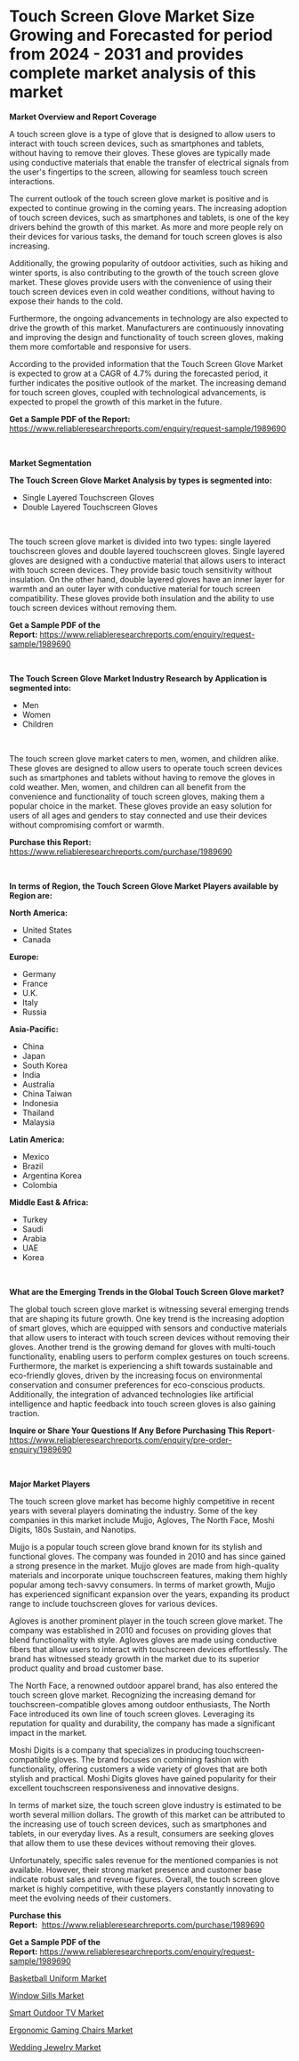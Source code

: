 <p><h1>Touch Screen Glove Market Size Growing and Forecasted for period from 2024 - 2031 and provides complete market analysis of this market</h1></p><p><strong>Market Overview and Report Coverage</strong></p>
<p><p>A touch screen glove is a type of glove that is designed to allow users to interact with touch screen devices, such as smartphones and tablets, without having to remove their gloves. These gloves are typically made using conductive materials that enable the transfer of electrical signals from the user's fingertips to the screen, allowing for seamless touch screen interactions.</p><p>The current outlook of the touch screen glove market is positive and is expected to continue growing in the coming years. The increasing adoption of touch screen devices, such as smartphones and tablets, is one of the key drivers behind the growth of this market. As more and more people rely on their devices for various tasks, the demand for touch screen gloves is also increasing.</p><p>Additionally, the growing popularity of outdoor activities, such as hiking and winter sports, is also contributing to the growth of the touch screen glove market. These gloves provide users with the convenience of using their touch screen devices even in cold weather conditions, without having to expose their hands to the cold.</p><p>Furthermore, the ongoing advancements in technology are also expected to drive the growth of this market. Manufacturers are continuously innovating and improving the design and functionality of touch screen gloves, making them more comfortable and responsive for users.</p><p>According to the provided information that the Touch Screen Glove Market is expected to grow at a CAGR of 4.7% during the forecasted period, it further indicates the positive outlook of the market. The increasing demand for touch screen gloves, coupled with technological advancements, is expected to propel the growth of this market in the future.</p></p>
<p><strong>Get a Sample PDF of the Report:</strong> <a href="https://www.reliableresearchreports.com/enquiry/request-sample/1989690">https://www.reliableresearchreports.com/enquiry/request-sample/1989690</a></p>
<p>&nbsp;</p>
<p><strong>Market Segmentation</strong></p>
<p><strong>The Touch Screen Glove Market Analysis by types is segmented into:</strong></p>
<p><ul><li>Single Layered Touchscreen Gloves</li><li>Double Layered Touchscreen Gloves</li></ul></p>
<p>&nbsp;</p>
<p><p>The touch screen glove market is divided into two types: single layered touchscreen gloves and double layered touchscreen gloves. Single layered gloves are designed with a conductive material that allows users to interact with touch screen devices. They provide basic touch sensitivity without insulation. On the other hand, double layered gloves have an inner layer for warmth and an outer layer with conductive material for touch screen compatibility. These gloves provide both insulation and the ability to use touch screen devices without removing them.</p></p>
<p><strong>Get a Sample PDF of the Report:</strong>&nbsp;<a href="https://www.reliableresearchreports.com/enquiry/request-sample/1989690">https://www.reliableresearchreports.com/enquiry/request-sample/1989690</a></p>
<p>&nbsp;</p>
<p><strong>The Touch Screen Glove Market Industry Research by Application is segmented into:</strong></p>
<p><ul><li>Men</li><li>Women</li><li>Children</li></ul></p>
<p>&nbsp;</p>
<p><p>The touch screen glove market caters to men, women, and children alike. These gloves are designed to allow users to operate touch screen devices such as smartphones and tablets without having to remove the gloves in cold weather. Men, women, and children can all benefit from the convenience and functionality of touch screen gloves, making them a popular choice in the market. These gloves provide an easy solution for users of all ages and genders to stay connected and use their devices without compromising comfort or warmth.</p></p>
<p><strong>Purchase this Report:</strong>&nbsp; <a href="https://www.reliableresearchreports.com/purchase/1989690">https://www.reliableresearchreports.com/purchase/1989690</a></p>
<p>&nbsp;</p>
<p><strong>In terms of Region, the Touch Screen Glove Market Players available by Region are:</strong></p>
<p>
    <p> <strong> North America: </strong>
        <ul>
            <li>United States</li>
            <li>Canada</li>
        </ul>
        </p> 
    <p> <strong> Europe: </strong>
        <ul>
            <li>Germany</li>
            <li>France</li>
            <li>U.K.</li>
            <li>Italy</li>
            <li>Russia</li>
        </ul>
        </p> 
    <p> <strong> Asia-Pacific: </strong>
        <ul>
            <li>China</li>
            <li>Japan</li>
            <li>South Korea</li>
            <li>India</li>
            <li>Australia</li>
            <li>China Taiwan</li>
            <li>Indonesia</li>
            <li>Thailand</li>
            <li>Malaysia</li>
        </ul>
        </p> 
    <p> <strong> Latin America: </strong>
        <ul>
            <li>Mexico</li>
            <li>Brazil</li>
            <li>Argentina Korea</li>
            <li>Colombia</li>
        </ul>
        </p> 
    <p> <strong> Middle East & Africa: </strong>
        <ul>
            <li>Turkey</li>
            <li>Saudi</li>
            <li>Arabia</li>
            <li>UAE</li>
            <li>Korea</li>
        </ul>
    </p>
    </p>
<p>&nbsp;</p>
<p><strong>What are the Emerging Trends in the Global Touch Screen Glove market?</strong></p>
<p><p>The global touch screen glove market is witnessing several emerging trends that are shaping its future growth. One key trend is the increasing adoption of smart gloves, which are equipped with sensors and conductive materials that allow users to interact with touch screen devices without removing their gloves. Another trend is the growing demand for gloves with multi-touch functionality, enabling users to perform complex gestures on touch screens. Furthermore, the market is experiencing a shift towards sustainable and eco-friendly gloves, driven by the increasing focus on environmental conservation and consumer preferences for eco-conscious products. Additionally, the integration of advanced technologies like artificial intelligence and haptic feedback into touch screen gloves is also gaining traction.</p></p>
<p><strong>Inquire or Share Your Questions If Any Before Purchasing This Report</strong>- <a href="https://www.reliableresearchreports.com/enquiry/pre-order-enquiry/1989690">https://www.reliableresearchreports.com/enquiry/pre-order-enquiry/1989690</a></p>
<p>&nbsp;</p>
<p><strong>Major Market Players</strong></p>
<p><p>The touch screen glove market has become highly competitive in recent years with several players dominating the industry. Some of the key companies in this market include Mujjo, Agloves, The North Face, Moshi Digits, 180s Sustain, and Nanotips.</p><p>Mujjo is a popular touch screen glove brand known for its stylish and functional gloves. The company was founded in 2010 and has since gained a strong presence in the market. Mujjo gloves are made from high-quality materials and incorporate unique touchscreen features, making them highly popular among tech-savvy consumers. In terms of market growth, Mujjo has experienced significant expansion over the years, expanding its product range to include touchscreen gloves for various devices.</p><p>Agloves is another prominent player in the touch screen glove market. The company was established in 2010 and focuses on providing gloves that blend functionality with style. Agloves gloves are made using conductive fibers that allow users to interact with touchscreen devices effortlessly. The brand has witnessed steady growth in the market due to its superior product quality and broad customer base.</p><p>The North Face, a renowned outdoor apparel brand, has also entered the touch screen glove market. Recognizing the increasing demand for touchscreen-compatible gloves among outdoor enthusiasts, The North Face introduced its own line of touch screen gloves. Leveraging its reputation for quality and durability, the company has made a significant impact in the market.</p><p>Moshi Digits is a company that specializes in producing touchscreen-compatible gloves. The brand focuses on combining fashion with functionality, offering customers a wide variety of gloves that are both stylish and practical. Moshi Digits gloves have gained popularity for their excellent touchscreen responsiveness and innovative designs.</p><p>In terms of market size, the touch screen glove industry is estimated to be worth several million dollars. The growth of this market can be attributed to the increasing use of touch screen devices, such as smartphones and tablets, in our everyday lives. As a result, consumers are seeking gloves that allow them to use these devices without removing their gloves.</p><p>Unfortunately, specific sales revenue for the mentioned companies is not available. However, their strong market presence and customer base indicate robust sales and revenue figures. Overall, the touch screen glove market is highly competitive, with these players constantly innovating to meet the evolving needs of their customers.</p></p>
<p><strong>Purchase this Report:</strong>&nbsp;&nbsp;<a href="https://www.reliableresearchreports.com/purchase/1989690">https://www.reliableresearchreports.com/purchase/1989690</a></p>
<p></p>
<p><strong>Get a Sample PDF of the Report:</strong>&nbsp;<a href="https://www.reliableresearchreports.com/enquiry/request-sample/1989690">https://www.reliableresearchreports.com/enquiry/request-sample/1989690</a></p>
<p><p><a href="https://github.com/elizabethdagraca/Market-Research-Report-List-1/blob/main/basketball-uniform-market.md">Basketball Uniform Market</a></p><p><a href="https://github.com/yoshih12/Market-Research-Report-List-1/blob/main/window-sills-market.md">Window Sills Market</a></p><p><a href="https://github.com/juniordelafrance/Market-Research-Report-List-1/blob/main/smart-outdoor-tv-market.md">Smart Outdoor TV Market</a></p><p><a href="https://github.com/indrystar/Market-Research-Report-List-1/blob/main/ergonomic-gaming-chairs-market.md">Ergonomic Gaming Chairs Market</a></p><p><a href="https://github.com/irfadac/Market-Research-Report-List-1/blob/main/wedding-jewelry-market.md">Wedding Jewelry Market</a></p></p>
